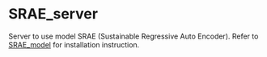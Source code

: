 # SRAE_server
Server to use model SRAE (Sustainable Regressive Auto Encoder).
Refer to [SRAE_model](https://github.com/riccardopreite/SRAE_model) for installation instruction.

